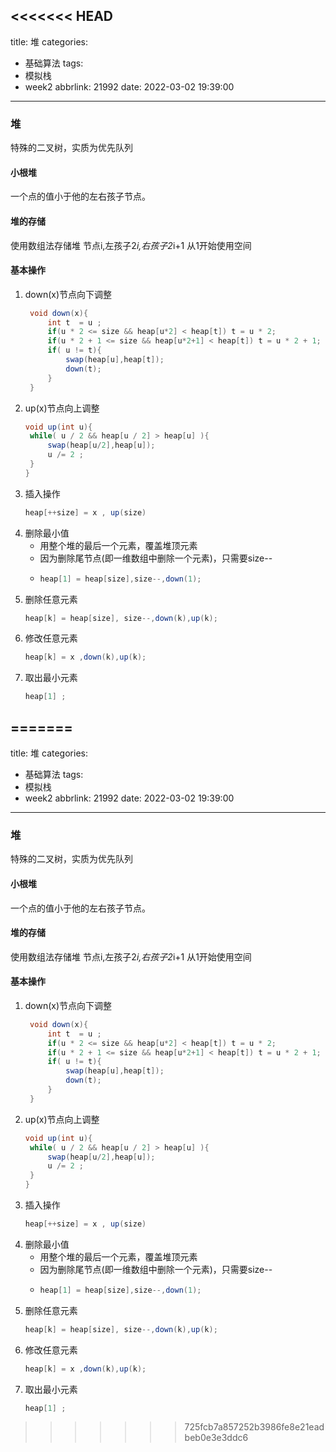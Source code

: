 <<<<<<< HEAD
---
title: 堆
categories:
  - 基础算法
tags:
  - 模拟栈
  - week2
abbrlink: 21992
date: 2022-03-02 19:39:00
---
### 堆
特殊的二叉树，实质为优先队列
#### 小根堆
一个点的值小于他的左右孩子节点。
#### 堆的存储
使用数组法存储堆
节点i,左孩子2*i,右孩子2*i+1
从1开始使用空间
#### 基本操作
1. down(x)节点向下调整
   ```java
    void down(x){
        int t  = u ;
        if(u * 2 <= size && heap[u*2] < heap[t]) t = u * 2;
        if(u * 2 + 1 <= size && heap[u*2+1] < heap[t]) t = u * 2 + 1;
        if( u != t){
            swap(heap[u],heap[t]);
            down(t);
        }
    }
   ```
2. up(x)节点向上调整
   ```java
   void up(int u){
    while( u / 2 && heap[u / 2] > heap[u] ){
        swap(heap[u/2],heap[u]);
        u /= 2 ;
    }
   }
   ```
3. 插入操作
   ```java
   heap[++size] = x , up(size)
   ```
4. 删除最小值
   * 用整个堆的最后一个元素，覆盖堆顶元素
   * 因为删除尾节点(即一维数组中删除一个元素)，只需要size--
   * ```java
     heap[1] = heap[size],size--,down(1);
     ```
5.  删除任意元素
    ```java
    heap[k] = heap[size], size--,down(k),up(k);
    ```
6. 修改任意元素
   ```java
   heap[k] = x ,down(k),up(k);
   ```
7. 取出最小元素
   ```java
   heap[1] ;
   ```
=======
---
title: 堆
categories:
  - 基础算法
tags:
  - 模拟栈
  - week2
abbrlink: 21992
date: 2022-03-02 19:39:00
---
### 堆
特殊的二叉树，实质为优先队列
#### 小根堆
一个点的值小于他的左右孩子节点。
#### 堆的存储
使用数组法存储堆
节点i,左孩子2*i,右孩子2*i+1
从1开始使用空间
#### 基本操作
1. down(x)节点向下调整
   ```java
    void down(x){
        int t  = u ;
        if(u * 2 <= size && heap[u*2] < heap[t]) t = u * 2;
        if(u * 2 + 1 <= size && heap[u*2+1] < heap[t]) t = u * 2 + 1;
        if( u != t){
            swap(heap[u],heap[t]);
            down(t);
        }
    }
   ```
2. up(x)节点向上调整
   ```java
   void up(int u){
    while( u / 2 && heap[u / 2] > heap[u] ){
        swap(heap[u/2],heap[u]);
        u /= 2 ;
    }
   }
   ```
3. 插入操作
   ```java
   heap[++size] = x , up(size)
   ```
4. 删除最小值
   * 用整个堆的最后一个元素，覆盖堆顶元素
   * 因为删除尾节点(即一维数组中删除一个元素)，只需要size--
   * ```java
     heap[1] = heap[size],size--,down(1);
     ```
5.  删除任意元素
    ```java
    heap[k] = heap[size], size--,down(k),up(k);
    ```
6. 修改任意元素
   ```java
   heap[k] = x ,down(k),up(k);
   ```
7. 取出最小元素
   ```java
   heap[1] ;
   ```
>>>>>>> 725fcb7a857252b3986fe8e21eadbeb0e3e3ddc6
